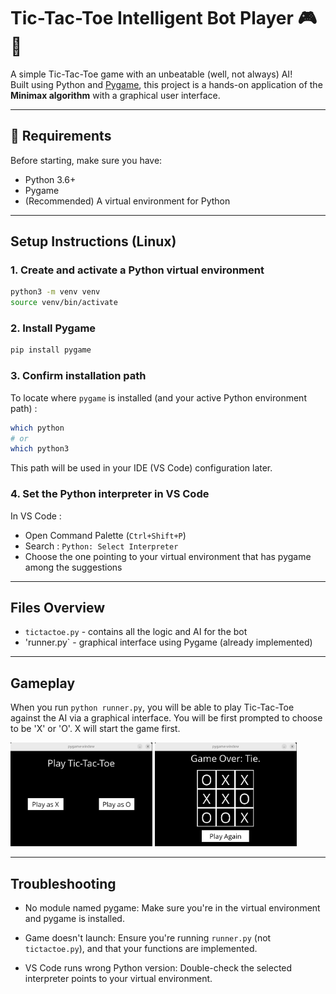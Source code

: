 # Tic-Tac-Toe Intelligent Bot Player 🎮🤖

A simple Tic-Tac-Toe game with an unbeatable (well, not always) AI!  
Built using Python and [Pygame](https://www.pygame.org/), this project is a hands-on application of the **Minimax algorithm** with a graphical user interface.

---

## 🧰 Requirements

Before starting, make sure you have:
- Python 3.6+
- Pygame
- (Recommended) A virtual environment for Python

---

## Setup Instructions (Linux)
### 1. Create and activate a Python virtual environment

```bash
python3 -m venv venv
source venv/bin/activate
```
### 2. Install Pygame
```bash
pip install pygame
```

### 3. Confirm installation path
To locate where `pygame` is installed (and your active Python environment path) : 
```bash
which python
# or
which python3
```
This path will be used in your IDE (VS Code) configuration later.

### 4. Set the Python interpreter in VS Code
In VS Code : 
* Open Command Palette (`Ctrl+Shift+P`)
* Search : `Python: Select Interpreter`
* Choose the one pointing to your virtual environment that has pygame among the suggestions

---
## Files Overview
* `tictactoe.py` - contains all the logic and AI for the bot
* 'runner.py` - graphical interface using Pygame (already implemented)

---
## Gameplay
When you run `python runner.py`, you will be able to play Tic-Tac-Toe against the AI via a graphical interface. You will be first prompted to choose to be 'X' or 'O'. X will start the game first.
<p float="left">
  <img src="start.png" width="45%" />
  <img src="end.png" width="45%" />
</p>

---
## Troubleshooting
* No module named pygame:
Make sure you're in the virtual environment and pygame is installed.

* Game doesn't launch:
Ensure you're running `runner.py` (not `tictactoe.py`), and that your functions are implemented.

* VS Code runs wrong Python version:
Double-check the selected interpreter points to your virtual environment.


